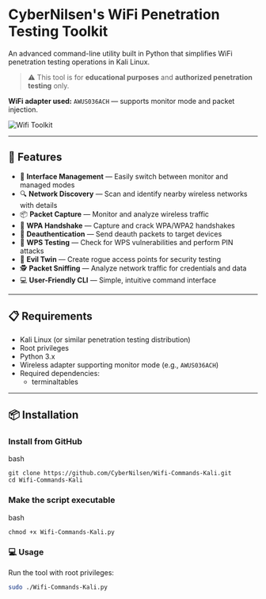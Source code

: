 # CyberNilsen's WiFi Penetration Testing Toolkit

An advanced command-line utility built in Python that simplifies WiFi penetration testing operations in Kali Linux.

> ⚠️ This tool is for **educational purposes** and **authorized penetration testing** only.

**WiFi adapter used:** `AWUS036ACH` — supports monitor mode and packet injection.

![Wifi Toolkit](https://github.com/user-attachments/assets/a056ea41-fb93-4da9-a8f1-b308a4be3c61)


---

## 🚀 Features

- 📶 **Interface Management** — Easily switch between monitor and managed modes
- 🔍 **Network Discovery** — Scan and identify nearby wireless networks with details
- 📦 **Packet Capture** — Monitor and analyze wireless traffic
- 🔐 **WPA Handshake** — Capture and crack WPA/WPA2 handshakes
- 📡 **Deauthentication** — Send deauth packets to target devices
- 🔑 **WPS Testing** — Check for WPS vulnerabilities and perform PIN attacks
- 📱 **Evil Twin** — Create rogue access points for security testing
- 🕵️ **Packet Sniffing** — Analyze network traffic for credentials and data
- 💻 **User-Friendly CLI** — Simple, intuitive command interface

---

## 📋 Requirements

- Kali Linux (or similar penetration testing distribution)
- Root privileges
- Python 3.x
- Wireless adapter supporting monitor mode (e.g., `AWUS036ACH`)
- Required dependencies:
  - terminaltables

---

## 📦 Installation

### Install from GitHub

bash
```
git clone https://github.com/CyberNilsen/Wifi-Commands-Kali.git
cd Wifi-Commands-Kali
```

### Make the script executable
bash
```
chmod +x Wifi-Commands-Kali.py
```

### 💻 Usage

Run the tool with root privileges:

```bash
sudo ./Wifi-Commands-Kali.py
```
